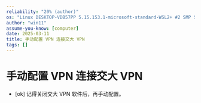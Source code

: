 ```yaml
---
reliability: "20% (author)"
os: "Linux DESKTOP-VDB57PP 5.15.153.1-microsoft-standard-WSL2+ #2 SMP Sun Oct 27 22:02:06 CST 2024 x86_64 x86_64 x86_64 GNU/Linux"
author: "win11"
assume-you-know: [computer]
date: 2025-03-11
title: 手动配置 VPN 连接交大 VPN
tags: []
---
```


# 手动配置 VPN 连接交大 VPN

- [ok] 记得关闭交大 VPN 软件后，再手动配置。

